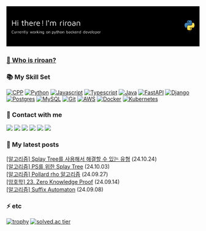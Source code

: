 <img src="./images/header.png" />

<!-- ### 👯 <a href="https://drive.google.com/file/d/1NR2jyKIKGph178ernL4MCQEqvbN55MPc/view?usp=sharing">About Me</a> -->

### <a href="https://www.riroan.com">:thinking: Who is riroan?</a>

### :books: My Skill Set
<a href="https://cplusplus.com/" target="_blank" rel="noreferrer"><img src="https://skillicons.dev/icons?i=cpp&theme=light" width="36" height="36" alt="CPP" /></a>
<a href="https://www.python.org/" target="_blank" rel="noreferrer"><img src="https://skillicons.dev/icons?i=python&theme=light" width="36" height="36" alt="Python" /></a>
<a href="https://developer.mozilla.org/" target="_blank" rel="noreferrer"><img src="https://skillicons.dev/icons?i=javascript&theme=light" width="36" height="36" alt="Javascript" /></a>
<a href="https://www.typescriptlang.org/" target="_blank" rel="noreferrer"><img src="https://skillicons.dev/icons?i=typescript&theme=light" width="36" height="36" alt="Typescript" /></a>
<a href="https://www.java.com/" target="_blank" rel="noreferrer"><img src="https://skillicons.dev/icons?i=java&theme=light" width="36" height="36" alt="Java" /></a>
<a href="https://fastapi.tiangolo.com/" target="_blank" rel="noreferrer"><img src="https://skillicons.dev/icons?i=fastapi&theme=light" width="36" height="36" alt="FastAPI" /></a>
<a href="https://www.djangoproject.com/" target="_blank" rel="noreferrer"><img src="https://skillicons.dev/icons?i=django&theme=light" width="36" height="36" alt="Django" /></a>
<a href="https://www.postgresql.org/" target="_blank" rel="noreferrer"><img src="https://skillicons.dev/icons?i=postgres&theme=light" width="36" height="36" alt="Postgres" /></a>
<a href="https://www.mysql.com/" target="_blank" rel="noreferrer"><img src="https://skillicons.dev/icons?i=mysql&theme=light" width="36" height="36" alt="MySQL" /></a>
<a href="https://git-scm.com/" target="_blank" rel="noreferrer"><img src="https://skillicons.dev/icons?i=git&theme=light" width="36" height="36" alt="Git" /></a>
<a href="https://aws.amazon.com/" target="_blank" rel="noreferrer"><img src="https://skillicons.dev/icons?i=aws&theme=light" width="36" height="36" alt="AWS" /></a>
<a href="https://www.docker.com/" target="_blank" rel="noreferrer"><img src="https://skillicons.dev/icons?i=docker&theme=light" width="36" height="36" alt="Docker" /></a>
<a href="https://kubernetes.io/" target="_blank" rel="noreferrer"><img src="https://skillicons.dev/icons?i=kubernetes&theme=light" width="36" height="36" alt="Kubernetes" /></a>

### :rainbow: Contact with me
<code><a href="https://www.linkedin.com/in/riroan" target="_blank" rel="noreferrer"><img src="https://img.shields.io/badge/LinkedIn-0077B5?style=for-the-badge&logo=linkedin&logoColor=white"/></a></code>
<code><a href="http://github.com/riroan" target="_blank" rel="noreferrer"><img src="https://img.shields.io/badge/Github-181717?style=for-the-badge&logo=github&logoColor=white"/></a></code>
<code><a href="http://riroan.tistory.com" target="_blank" rel="noreferrer"><img src="https://img.shields.io/badge/Blog-FE5949?style=for-the-badge&logo=Tistory&logoColor=white"/></a></code>
<code><a href="http://codeforces.com/profile/riroan" target="_blank" rel="noreferrer"><img src="https://img.shields.io/badge/Codeforces-1F8ACB?style=for-the-badge&logo=codeforces&logoColor=white"/></a></code>
<code><a href="mailto:riroan@naver.com" target="_blank" rel="noreferrer"><img src="https://img.shields.io/badge/Mail-EA4335?style=for-the-badge&logo=gmail&logoColor=white"/></a></code>
<code><a href="http://www.instagram.com/dding_gi_98" target="_blank" rel="noreferrer"><img src="https://img.shields.io/badge/Instagram-E4405F?style=for-the-badge&logo=instagram&logoColor=white"/></a></code>

### :page_with_curl: My latest posts

<a href=https://riroan.tistory.com/183>[알고리즘] Splay Tree를 사용해서 해결할 수 있는 유형</a> (24.10.24)</br><a href=https://riroan.tistory.com/182>[알고리즘] PS를 위한 Splay Tree</a> (24.10.03)</br><a href=https://riroan.tistory.com/181>[알고리즘] Pollard rho 알고리즘</a> (24.09.27)</br><a href=https://riroan.tistory.com/180>[암호학] 23. Zero Knowledge Proof</a> (24.09.14)</br><a href=https://riroan.tistory.com/179>[알고리즘] Suffix Automaton</a> (24.09.08)</br>

### ⚡ etc

[![trophy](https://github-profile-trophy.vercel.app/?username=riroan&theme=onedark&title=MultiLanguage,Commits,Repository,PullRequest)](https://github.com/ryo-ma/github-profile-trophy)
[![solved.ac tier](http://mazassumnida.wtf/api/v2/generate_badge?boj=riroan)](https://solved.ac/riroan)
